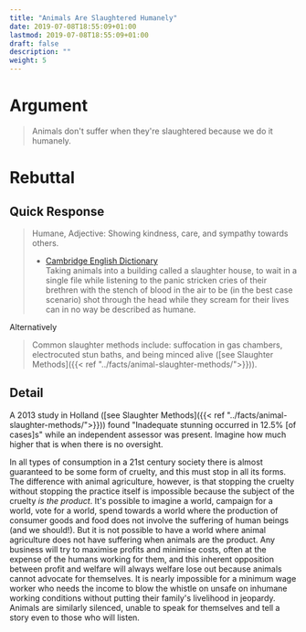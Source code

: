 ```yaml
---
title: "Animals Are Slaughtered Humanely"
date: 2019-07-08T18:55:09+01:00
lastmod: 2019-07-08T18:55:09+01:00
draft: false
description: ""
weight: 5
---
```


# Argument 

> Animals don't suffer when they're slaughtered because we do it humanely.

# Rebuttal

## Quick Response

> Humane, Adjective: Showing kindness, care, and sympathy towards others.  
> - [Cambridge English Dictionary](https://dictionary.cambridge.org/dictionary/english/humane)  
> Taking animals into a building called a slaughter house, to wait in a single file while listening to the panic stricken cries of their brethren with the stench of blood in the air to be (in the best case scenario) shot through the head while they scream for their lives can in no way be described as humane.

Alternatively 

> Common slaughter methods include: suffocation in gas chambers, electrocuted stun baths, and being minced alive ([see Slaughter Methods]({{< ref "../facts/animal-slaughter-methods/">}})).

## Detail
A 2013 study in Holland ([see Slaughter Methods]({{< ref "../facts/animal-slaughter-methods/">}})) found "Inadequate stunning occurred in 12.5% [of cases]s" while an independent assessor was present. Imagine how much higher that is when there is no oversight.

In all types of consumption in a 21st century society there is almost guaranteed to be some form of cruelty, and this must stop in all its forms. The difference with animal agriculture, however, is that stopping the cruelty without stopping the practice itself is impossible because the subject of the cruelty _is the product_. It's possible to imagine a world, campaign for a world, vote for a world, spend towards a world where the production of consumer goods and food does not involve the suffering of human beings (and we should!). But it is not possible to have a world where animal agriculture does not have suffering when animals are the product. Any business will try to maximise profits and minimise costs, often at the expense of the humans working for them, and this inherent opposition between profit and welfare will always welfare lose out because animals cannot advocate for themselves. It is nearly impossible for a minimum wage worker who needs the income to blow the whistle on unsafe on inhumane working conditions without putting their family's livelihood in jeopardy. Animals are similarly silenced, unable to speak for themselves and tell a story even to those who will listen.
